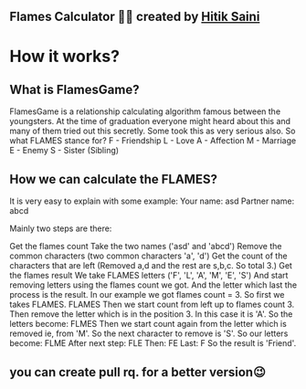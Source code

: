 ## Flames Calculator 🤩😍 created by [Hitik Saini](https://hitik20.tech/)
# How it works?

## What is FlamesGame?
FlamesGame is a relationship calculating algorithm famous between the youngsters. At the time of graduation everyone might heard about this and many of them tried out this secretly. Some took this as very serious also. So what FLAMES stance for?
F - Friendship
L - Love
A - Affection
M - Marriage
E - Enemy
S - Sister (Sibling)

## How we can calculate the FLAMES?
It is very easy to explain with some example:
Your name: asd
Partner name: abcd

Mainly two steps are there:

Get the flames count
Take the two names ('asd' and 'abcd')
Remove the common characters (two common characters 'a', 'd')
Get the count of the characters that are left (Removed a,d and the rest are s,b,c. So total 3.)
Get the flames result
We take FLAMES letters ('F', 'L', 'A', 'M', 'E', 'S')
And start removing letters using the flames count we got.
And the letter which last the process is the result.
In our example we got flames count = 3. So first we takes FLAMES.
FLAMES
Then we start count from left up to flames count 3. Then remove the letter which is in the position 3. In this case it is 'A'. So the letters become:
FLMES
Then we start count again from the letter which is removed ie, from 'M'. So the next character to remove is 'S'. So our letters become:
FLME
After next step:
FLE
Then:
FE
Last:
F
So the result is 'Friend'.

## you can create pull rq. for a better version😉
